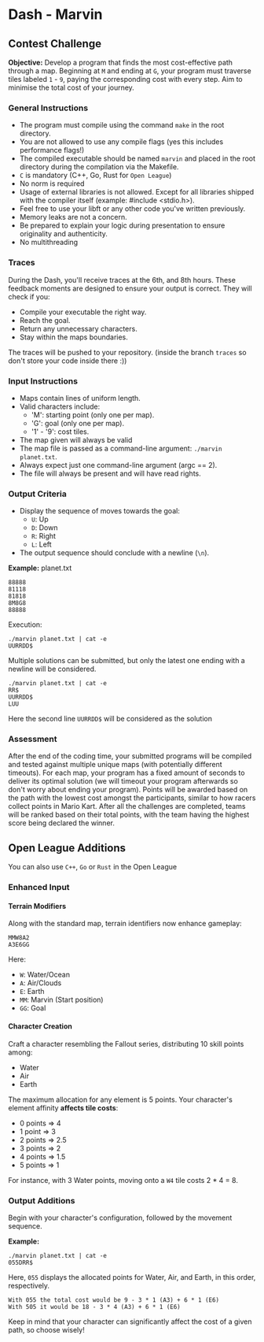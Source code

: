 # Dash - Marvin
## Contest Challenge

**Objective:** Develop a program that finds the most cost-effective path through a map. Beginning at `M` and ending at `G`, your program must traverse tiles labeled `1` - `9`, paying the corresponding cost with every step. Aim to minimise the total cost of your journey.

### General Instructions
- The program must compile using the command `make` in the root directory.
- You are not allowed to use any compile flags (yes this includes performance flags!)
- The compiled executable should be named `marvin` and placed in the root directory during the compilation via the Makefile.
- `C` is mandatory (C++, Go, Rust for `Open League`)
- No norm is required
- Usage of external libraries is not allowed. Except for all libraries shipped with the compiler itself (example: #include <stdio.h>).
- Feel free to use your libft or any other code you've written previously. 
- Memory leaks are not a concern.
- Be prepared to explain your logic during presentation to ensure originality and authenticity.
- No multithreading

### Traces
During the Dash, you'll receive traces at the 6th, and 8th hours. These feedback moments are designed to ensure your output is correct. They will check if you:
- Compile your executable the right way.
- Reach the goal.
- Return any unnecessary characters.
- Stay within the maps boundaries.

The traces will be pushed to your repository. (inside the branch `traces` so don't store your code inside there :))

### Input Instructions
- Maps contain lines of uniform length.
- Valid characters include:
  - 'M': starting point (only one per map).
  - 'G': goal (only one per map).
  - '1' - '9': cost tiles.
- The map given will always be valid 
- The map file is passed as a command-line argument: `./marvin planet.txt`.
- Always expect just one command-line argument (argc == 2).
- The file will always be present and will have read rights.
### Output Criteria

- Display the sequence of moves towards the goal:
  - `U`: Up
  - `D`: Down
  - `R`: Right
  - `L`: Left
- The output sequence should conclude with a newline (`\n`).

**Example:**
planet.txt
```
88888
81118
81818
8M8G8
88888
```

Execution:
```
./marvin planet.txt | cat -e
UURRDD$
```

Multiple solutions can be submitted, but only the latest one ending with a newline will be considered.
```
./marvin planet.txt | cat -e
RR$
UURRDD$
LUU
```
Here the second line `UURRDD$` will be considered as the solution 
### Assessment

After the end of the coding time, your submitted programs will be compiled and tested against multiple unique maps (with potentially different timeouts).
For each map, your program has a fixed amount of seconds to deliver its optimal solution (we will timeout your program afterwards so don't worry about ending your program). Points will be awarded based on the path with the lowest cost amongst the participants, similar to how racers collect points in Mario Kart. After all the challenges are completed, teams will be ranked based on their total points, with the team having the highest score being declared the winner.

## Open League Additions
You can also use `C++`, `Go` or `Rust` in the Open League
### Enhanced Input
#### Terrain Modifiers

Along with the standard map, terrain identifiers now enhance gameplay:

```
MMW8A2
A3E6GG
```
Here:
- `W`: Water/Ocean
- `A`: Air/Clouds
- `E`: Earth
- `MM`: Marvin (Start position)
- `GG`: Goal
#### Character Creation
Craft a character resembling the Fallout series, distributing 10 skill points among:
- Water
- Air
- Earth

The maximum allocation for any element is 5 points. Your character's element affinity **affects tile costs**:
- 0 points => 4
- 1 point => 3
- 2 points => 2.5
- 3 points => 2
- 4 points => 1.5
- 5 points => 1

For instance, with 3 Water points, moving onto a `W4` tile costs 2 * 4 = 8.
### Output Additions

Begin with your character's configuration, followed by the movement sequence.

**Example:**
```
./marvin planet.txt | cat -e
055DRR$
```

Here, `055` displays the allocated points for Water, Air, and Earth, in this order, respectively.

```
With 055 the total cost would be 9 - 3 * 1 (A3) + 6 * 1 (E6) 
With 505 it would be 18 - 3 * 4 (A3) + 6 * 1 (E6) 
```

Keep in mind that your character can significantly affect the cost of a given path, so choose wisely!
